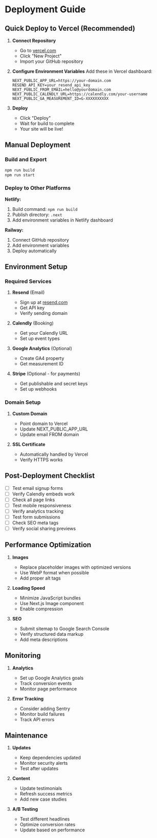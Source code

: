 # Deployment Guide

## Quick Deploy to Vercel (Recommended)

1. **Connect Repository**
   - Go to [vercel.com](https://vercel.com)
   - Click "New Project"
   - Import your GitHub repository

2. **Configure Environment Variables**
   Add these in Vercel dashboard:
   ```
   NEXT_PUBLIC_APP_URL=https://your-domain.com
   RESEND_API_KEY=your_resend_api_key
   NEXT_PUBLIC_FROM_EMAIL=hello@yourdomain.com
   NEXT_PUBLIC_CALENDLY_URL=https://calendly.com/your-username
   NEXT_PUBLIC_GA_MEASUREMENT_ID=G-XXXXXXXXXX
   ```

3. **Deploy**
   - Click "Deploy"
   - Wait for build to complete
   - Your site will be live!

## Manual Deployment

### Build and Export
```bash
npm run build
npm run start
```

### Deploy to Other Platforms

**Netlify:**
1. Build command: `npm run build`
2. Publish directory: `.next`
3. Add environment variables in Netlify dashboard

**Railway:**
1. Connect GitHub repository
2. Add environment variables
3. Deploy automatically

## Environment Setup

### Required Services

1. **Resend** (Email)
   - Sign up at [resend.com](https://resend.com)
   - Get API key
   - Verify sending domain

2. **Calendly** (Booking)
   - Get your Calendly URL
   - Set up event types

3. **Google Analytics** (Optional)
   - Create GA4 property
   - Get measurement ID

4. **Stripe** (Optional - for payments)
   - Get publishable and secret keys
   - Set up webhooks

### Domain Setup

1. **Custom Domain**
   - Point domain to Vercel
   - Update NEXT_PUBLIC_APP_URL
   - Update email FROM domain

2. **SSL Certificate**
   - Automatically handled by Vercel
   - Verify HTTPS works

## Post-Deployment Checklist

- [ ] Test email signup forms
- [ ] Verify Calendly embeds work
- [ ] Check all page links
- [ ] Test mobile responsiveness
- [ ] Verify analytics tracking
- [ ] Test form submissions
- [ ] Check SEO meta tags
- [ ] Verify social sharing previews

## Performance Optimization

1. **Images**
   - Replace placeholder images with optimized versions
   - Use WebP format when possible
   - Add proper alt tags

2. **Loading Speed**
   - Minimize JavaScript bundles
   - Use Next.js Image component
   - Enable compression

3. **SEO**
   - Submit sitemap to Google Search Console
   - Verify structured data markup
   - Add meta descriptions

## Monitoring

1. **Analytics**
   - Set up Google Analytics goals
   - Track conversion events
   - Monitor page performance

2. **Error Tracking**
   - Consider adding Sentry
   - Monitor build failures
   - Track API errors

## Maintenance

1. **Updates**
   - Keep dependencies updated
   - Monitor security alerts
   - Test after updates

2. **Content**
   - Update testimonials
   - Refresh success metrics
   - Add new case studies

3. **A/B Testing**
   - Test different headlines
   - Optimize conversion rates
   - Update based on performance